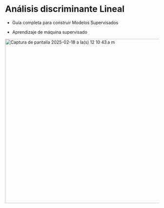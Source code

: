 # Análisis discriminante Lineal

- Guía completa para construir Modelos Supervisados

- Aprendizaje de máquina supervisado

<img width="537" alt="Captura de pantalla 2025-02-18 a la(s) 12 10 43 a m" src="https://github.com/user-attachments/assets/a5eca56d-1cd0-4097-8b66-e1987a7bc1fe" />
